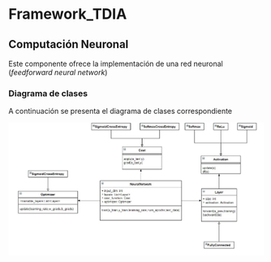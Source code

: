 # Framework_TDIA

## Computación Neuronal
    
 Este componente ofrece la implementación de una red neuronal
 (*feedforward neural network*)
 
### Diagrama de clases

A continuación se presenta el diagrama de clases correspondiente

![neural](clasesn.jpeg)